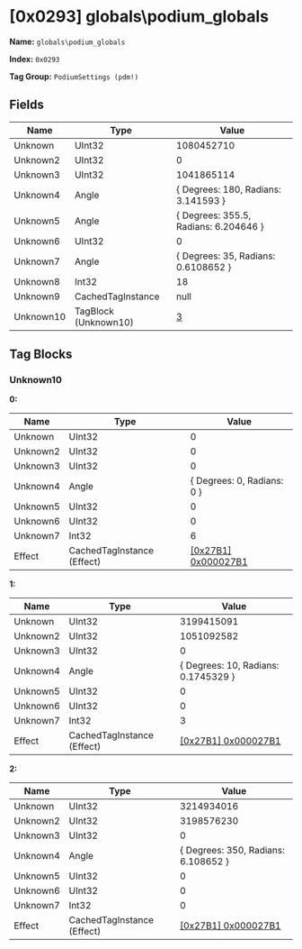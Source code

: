 # [0x0293] globals\podium_globals

**Name:** ```globals\podium_globals```

**Index:** ```0x0293```

**Tag Group:** ```PodiumSettings (pdm!)```

## Fields

Name	| Type	| Value
---	|---	|---	|
Unknown	|UInt32	|1080452710
Unknown2	|UInt32	|0
Unknown3	|UInt32	|1041865114
Unknown4	|Angle	|{ Degrees: 180, Radians: 3.141593 }
Unknown5	|Angle	|{ Degrees: 355.5, Radians: 6.204646 }
Unknown6	|UInt32	|0
Unknown7	|Angle	|{ Degrees: 35, Radians: 0.6108652 }
Unknown8	|Int32	|18
Unknown9	|CachedTagInstance	|null
Unknown10	|TagBlock (Unknown10)	|[3](#unknown10)


## Tag Blocks

### Unknown10

**0:**

Name	| Type	| Value
---	|---	|---	|
Unknown	|UInt32	|0
Unknown2	|UInt32	|0
Unknown3	|UInt32	|0
Unknown4	|Angle	|{ Degrees: 0, Radians: 0 }
Unknown5	|UInt32	|0
Unknown6	|UInt32	|0
Unknown7	|Int32	|6
Effect	|CachedTagInstance (Effect)	|[[0x27B1] 0x000027B1](../Effect/27B1.md)


**1:**

Name	| Type	| Value
---	|---	|---	|
Unknown	|UInt32	|3199415091
Unknown2	|UInt32	|1051092582
Unknown3	|UInt32	|0
Unknown4	|Angle	|{ Degrees: 10, Radians: 0.1745329 }
Unknown5	|UInt32	|0
Unknown6	|UInt32	|0
Unknown7	|Int32	|3
Effect	|CachedTagInstance (Effect)	|[[0x27B1] 0x000027B1](../Effect/27B1.md)


**2:**

Name	| Type	| Value
---	|---	|---	|
Unknown	|UInt32	|3214934016
Unknown2	|UInt32	|3198576230
Unknown3	|UInt32	|0
Unknown4	|Angle	|{ Degrees: 350, Radians: 6.108652 }
Unknown5	|UInt32	|0
Unknown6	|UInt32	|0
Unknown7	|Int32	|0
Effect	|CachedTagInstance (Effect)	|[[0x27B1] 0x000027B1](../Effect/27B1.md)


